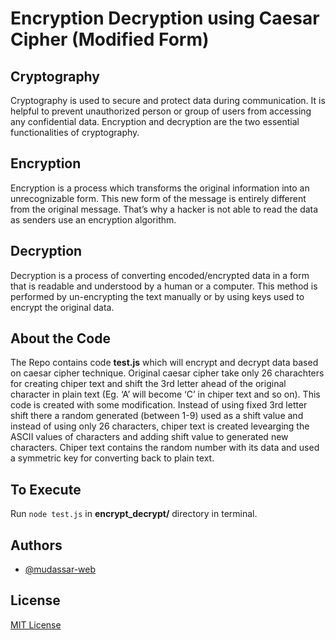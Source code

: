 # Encryption Decryption using Caesar Cipher (Modified Form)

## Cryptography

Cryptography is used to secure and protect data during communication. It is helpful to prevent unauthorized person or group of users from accessing any confidential data. Encryption and decryption are the two essential functionalities of cryptography.


## Encryption

Encryption is a process which transforms the original information into an unrecognizable form. This new form of the message is entirely different from the original message. That’s why a hacker is not able to read the data as senders use an encryption algorithm.


## Decryption

Decryption is a process of converting encoded/encrypted data in a form that is readable and understood by a human or a computer. This method is performed by un-encrypting the text manually or by using keys used to encrypt the original data.


## About the Code

The Repo contains code **test.js** which will encrypt and decrypt data based on caesar cipher technique. Original caesar cipher take only 26 charachters for creating chiper text and shift the 3rd letter ahead of the original character in plain text (Eg. ‘A’ will become ‘C’ in chiper text and so on). This code is created with some modification. Instead of using fixed 3rd letter shift there a random generated (between 1-9) used as a shift value and instead of using only 26 characters, chiper text is created levearging the ASCII values of characters and adding shift value to generated new characters. 
Chiper text contains the random number with its data and used a symmetric key for converting back to plain text.

## To Execute

Run `node test.js` in **encrypt_decrypt/** directory in terminal.


## Authors

- [@mudassar-web](https://github.com/mudassar-web)

## License

[MIT License](LICENSE)
